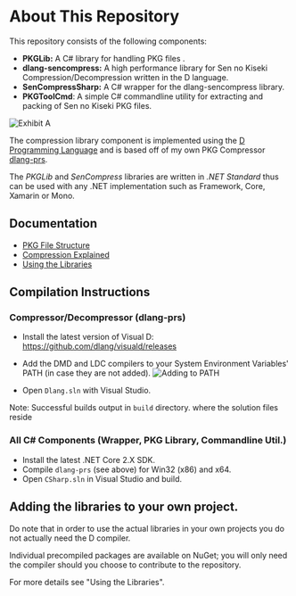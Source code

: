 # About This Repository
This repository consists of the following components: 

- **PKGLib:** A C# library for handling PKG files .
- **dlang-sencompress:** A high performance library for Sen no Kiseki Compression/Decompression written in the D language.
- **SenCompressSharp:** A C# wrapper for the dlang-sencompress library.
- **PKGToolCmd**: A simple C# commandline utility for extracting and packing of Sen no Kiseki PKG files.

![Exhibit A](https://i.imgur.com/2xd34rH.png)

The compression library component is implemented using the [D Programming Language](https://dlang.org/) and is based off of my own PKG Compressor [dlang-prs](https://github.com/sewer56lol/dlang-prs).

The _PKGLib_ and _SenCompress_ libraries are written in _.NET Standard_ thus can be used with any .NET implementation such as Framework, Core, Xamarin or Mono.

## Documentation

- [PKG File Structure](https://github.com/sewer56lol/Sen-no-Kiseki-PKG-Sharp/blob/master/docs/PKG-File-Structure.md)
- [Compression Explained](https://github.com/sewer56lol/Sen-no-Kiseki-PKG-Sharp/blob/master/docs/Compression-Explained.md)
- [Using the Libraries](https://github.com/sewer56lol/Sen-no-Kiseki-PKG-Sharp/blob/master/docs/Using-The-Libraries.md)

## Compilation Instructions

### Compressor/Decompressor (dlang-prs)
- Install the latest version of Visual D: https://github.com/dlang/visuald/releases
- Add the DMD and LDC compilers to your System Environment Variables' PATH (in case they are not added).
![Adding to PATH](https://i.imgur.com/lrMoasL.png)

- Open `Dlang.sln` with Visual Studio.

Note: Successful builds output in `build` directory. where the solution files reside 

### All C# Components (Wrapper, PKG Library, Commandline Util.)
- Install the latest .NET Core 2.X SDK.
- Compile `dlang-prs` (see above) for Win32 (x86) and x64.
- Open `CSharp.sln` in Visual Studio and build.

## Adding the libraries to your own project.

Do note that in order to use the actual libraries in your own projects you do not actually need the D compiler. 

Individual precompiled packages are available on NuGet; you will only need the compiler should you choose to contribute to the repository.

For more details see "Using the Libraries".

